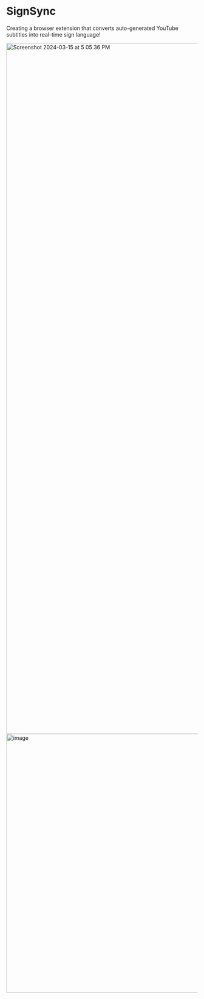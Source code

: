 # SignSync

Creating a browser extension that converts auto-generated YouTube subtitles into real-time sign language!

<img width="1812" alt="Screenshot 2024-03-15 at 5 05 36 PM" src="https://github.com/SamChenYu/SignSync/assets/150127006/235c337e-5ca5-492e-8dbb-e2932df6f64a">

<img width="679" alt="image" src="https://github.com/SamChenYu/SignSync/assets/150127006/fd48af5f-edae-42a6-9334-c189d34a2763">
